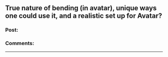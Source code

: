 ## True nature of bending (in avatar), unique ways one could use it, and a realistic set up for Avatar?

### Post:



### Comments:

---

